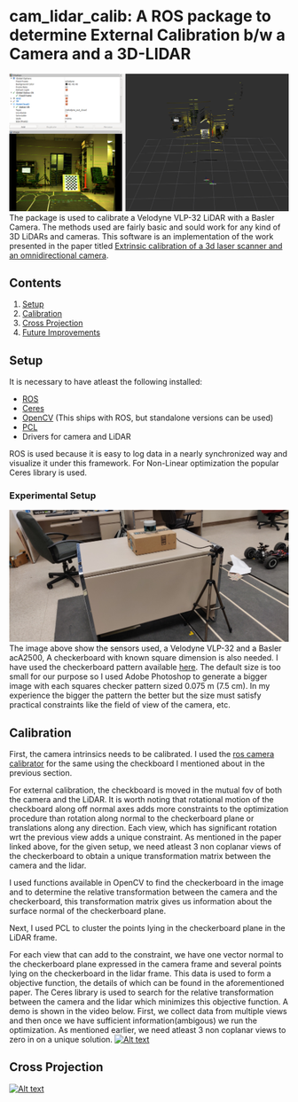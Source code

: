 # cam_lidar_calib: A ROS package to determine External Calibration b/w a Camera and a 3D-LIDAR
![alt text](images/coloredPointCloud.png "Colored Point Cloud Generated by the result of External Calibration")
The package is used to calibrate a Velodyne VLP-32 LiDAR with a Basler Camera. The methods used are fairly basic and sould work for any kind of 3D LiDARs and cameras. This software is an implementation of the work presented in the paper titled [Extrinsic calibration of a 3d laser scanner and an omnidirectional camera](http://robots.engin.umich.edu/publications/gpandey-2010a.pdf). 

## Contents
1. [Setup](#setup)
3. [Calibration](#Calibration)
4. [Cross Projection](#Cross-Projection)
5. [Future Improvements](#Future-Improvements)

## Setup
It is necessary to have atleast the following installed:
* [ROS](https://www.ros.org/)
* [Ceres](http://ceres-solver.org/)
* [OpenCV](https://opencv.org/) (This ships with ROS, but standalone versions can be used)
* [PCL](http://pointclouds.org/)
* Drivers for camera and LiDAR

ROS is used because it is easy to log data in a nearly synchronized way and visualize it under this framework. For Non-Linear optimization the popular Ceres library is used. 

### Experimental Setup
![alt-text](images/setup.jpg "Experimental Setup")
The image above show the sensors used, a Velodyne VLP-32 and a Basler acA2500, A checkerboard with known square dimension is also needed. I have used the checkerboard pattern available [here](https://docs.opencv.org/2.4.13.7/_downloads/pattern.png). The default size is too small for our purpose so I used Adobe Photoshop to generate a bigger image with each squares checker pattern sized 0.075 m (7.5 cm). In my experience the bigger the pattern the better but the size must satisfy practical constraints like the field of view of the camera, etc.

## Calibration
First, the camera intrinsics needs to be calibrated. I used the [ros camera calibrator](http://wiki.ros.org/camera_calibration) for the same using the checkboard I mentioned about in the previous section. 

For external calibration, the checkboard is moved in the mutual fov of both the camera and the LiDAR. It is worth noting that rotational motion of the checkboard along off normal axes adds more constraints to the optimization procedure than rotation along normal to the checkerboard plane or translations along any direction. Each view, which has significant rotation wrt the previous view adds a unique constraint. As mentioned in the paper linked above, for the given setup, we need atleast 3 non coplanar views of the checkerboard to obtain a unique transformation matrix between the camera and the lidar.

I used functions available in OpenCV to find the checkerboard in the image and to determine the relative transformation between the camera and the checkerboard, this transformation matrix gives us information about the surface normal of the checkerboard plane. 

Next, I used PCL to cluster the points lying in the checkerboard plane in the LiDAR frame. 

For each view that can add to the constraint, we have one vector normal to the checkerboard plane expressed in the camera frame and several points lying on the checkerboard in the lidar frame. This data is used to form a objective function, the details of which can be found in the aforementioned paper. The Ceres library is used to search for the relative transformation between the camera and the lidar which minimizes this objective function. A demo is shown in the video below. First, we collect data from multiple views and then once we have sufficient information(ambigous) we run the optimization. As mentioned earlier, we need atleast 3 non coplanar views to zero in on a unique solution. [![Alt text](https://img.youtube.com/vi/nYAhRjQ0G-U/0.jpg)](https://www.youtube.com/watch?v=nYAhRjQ0G-U)

## Cross Projection
[![Alt text](https://img.youtube.com/vi/25nOx-qohFM/0.jpg)](https://www.youtube.com/watch?v=25nOx-qohFM)
